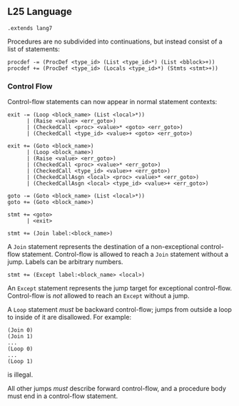 ## L25 Language

```grammar
.extends lang7
```

Procedures are no subdivided into continuations, but instead consist of a list
of statements:

```grammar
procdef -= (ProcDef <type_id> (List <type_id>*) (List <bblock>+))
procdef += (ProcDef <type_id> (Locals <type_id>*) (Stmts <stmt>+))
```

### Control Flow

Control-flow statements can now appear in normal statement contexts:

```grammar
exit -= (Loop <block_name> (List <local>*))
      | (Raise <value> <err_goto>)
      | (CheckedCall <proc> <value>* <goto> <err_goto>)
      | (CheckedCall <type_id> <value>+ <goto> <err_goto>)

exit += (Goto <block_name>)
      | (Loop <block_name>)
      | (Raise <value> <err_goto>)
      | (CheckedCall <proc> <value>* <err_goto>)
      | (CheckedCall <type_id> <value>+ <err_goto>)
      | (CheckedCallAsgn <local> <proc> <value>* <err_goto>)
      | (CheckedCallAsgn <local> <type_id> <value>+ <err_goto>)

goto -= (Goto <block_name> (List <local>*))
goto += (Goto <block_name>)

stmt += <goto>
      | <exit>
```

```grammar
stmt += (Join label:<block_name>)
```

A `Join` statement represents the destination of a non-exceptional control-
flow statement. Control-flow is allowed to reach a `Join` statement without a
jump. Labels can be arbitrary numbers.

```grammar
stmt += (Except label:<block_name> <local>)
```

An `Except` statement represents the jump target for exceptional control-flow.
Control-flow is *not* allowed to reach an `Except` without a jump.

A `Loop` statement *must* be backward control-flow; jumps from outside a loop
to inside of it are disallowed. For example:
```
(Join 0)
(Join 1)
...
(Loop 0)
...
(Loop 1)
```
is illegal.

All other jumps *must* describe forward control-flow, and a procedure body must
end in a control-flow statement.
